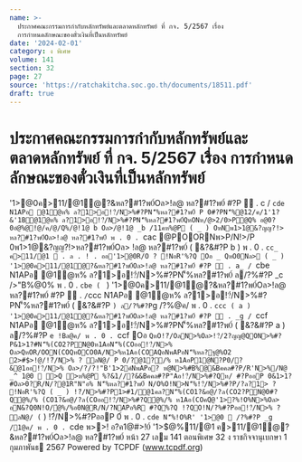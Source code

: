 ```yaml
---
name: >-
  ประกาศคณะกรรมการกำกับหลักทรัพย์และตลาดหลักทรัพย์ ที่ กจ. 5/2567 เรื่อง
  การกำหนดลักษณะของตั๋วเงินที่เป็นหลักทรัพย์
date: '2024-02-01'
category: ง พิเศษ
volume: 141
section: 32
page: 27
source: 'https://ratchakitcha.soc.go.th/documents/18511.pdf'
draft: true
---
```


# ประกาศคณะกรรมการกำกับหลักทรัพย์และตลาดหลักทรัพย์ ที่ กจ. 5/2567 เรื่อง การกำหนดลักษณะของตั๋วเงินที่เป็นหลักทรัพย์

'1>@0ค>11/@1ํ@?&หล?#1?พ0์Oล>!ล@ หล?#1?พ0์ #?P  . c / `cde N1APอ @1ํ@ห% ล?1>อ!?๋/N>%#?PN'็%หล?#1?พ0์ P 0#?PN'็%@12/ค/1'1?&'1B@1ํ@ห% ล?1>อ!?๋/N>%#?PN'็%หล?#1?พ0์QหONห/@>2/0>P@Q% อ@0?0อํ@%@!@/ค/@/Q%/@!1@ b Oล>/@!1@ _b /11คห%@P ( _ ) OหNพ1>1@&?ญญ?!> หล?#1?พ0์Oล>!ล@ หล?#1?พ0์ พ . 0 . `cac @POORNพ>P/N!>/P 0พ1>1@&?ญญ?!>หล?#1?พ0์Oล> !ล@ หล?#1?พ0์ ( &?&#?P b ) พ . 0 . `cc_ ค>11/@1  . ล . ! . ออ'1>@0R/O ? !NอR'%?Q Oอ _ QหO0Nล> ( _ ) '1>@0ค>11/@1ํ@?&หล?#1?พ0์Oล>!ล@ หล?#1?พ0์ #?P  . a_ / `cbe N1APอ @1ํ@ห% ล?1>อ!?๋/N>%#?PN'็%หล?#1?พ0์ ล/?%#?P _c />"B%@0% พ . 0 . `cbe ( ` ) '1>@0ค>11/@1ํ@?&หล?#1?พ0์Oล>!ล@ หล?#1?พ0์ #?P  . ` / `ccc N1APอ @1ํ@ห% ล?1>อ!?๋/N>%#?PN'็%หล?#1?พ0์ ( &?&#?P ` ) ล/?%#?P `g /?%@ค/ พ . 0 . `ccc ( a ) '1>@0ค>11/@1ํ@?&หล?#1?พ0์Oล>!ล@ หล?#1?พ0์ #?P  . _g / `ccf N1APอ @1ํ@ห% ล?1>อ!?๋/N>%#?PN'็%หล?#1?พ0์ ( &?&#?P a ) ล/?%#?P `e !Bล@ค/ พ . 0 . `ccf Oอ ` QหO!?๋/OลN>%Oล>!?๋/2?ญญ@QON>%#?P&1>1?#N'็%(CO2?PN@0ห1AอN'็%(COออ!?๋/N>% Oล>QหOR/OON(COQหOCO0A/N>%ห1Aอ(COAQอNพAPอN'็%หล?ฐ@%O2 2>#$>!@/!?๋/N>% ? ลN@/ P 0/?@1?/% ห1AอP1@N?P0/?&@1ออ!?๋/N>% Oล>/?/?!"B'1>2ค์NพAPอ? ห@N>%#B%@&Bคคล#?P/R'N>%/N@ _^ 1@0  >Q >ห%@P %?&1//?&&Bคคล#?P"Aอ!?๋/N>%#?Qห/ #?PออP 0&1>1?#Oล>0?R/N/?@1R"N"อ% N'็%หล?#1?พ0์ N/O%O!N>N'็%!?๋/N>%#?P/?ล?1> ? !NอR'%?Q ( _ ) !?๋/N>%#?P1>#1/@1คล?N'็%(CO1?&อ@/?ล(CO2?PN@0#?Qํ@%/% (CO1?&อ@/?ล(COออ!?๋/N>%#?Qํ@%/% ห1Aอ(COคQํ@'1>?%!O%N>%Oล> อN&?Q0N!O/ํ@%/%อ0N@R/N/?NAPอ%R #?Q%?Q !?QO!N/?%#?Pออ!?๋/N>% ? ลN@/ ( ` ) !?๋/N>%#?PออP 0$%@ค@1OหN'1>N#0R#0 Oอ a '1>@0%?QQหOQO&?ค?&!?QO!N/?%#?P _ B/.@พ?%$์ พ . 0 . `cde N'็%!O%R' '1>@0  /?%#?P _g /1@ค/ พ . 0 . `cde พ>>! อ?ค1@#>!0์ '1>$@%11/@1 ค>11/@1ํ@?&หล?#1?พ0์Oล>!ล@ หล?#1?พ0์ หน้า 27 เลม 141 ตอนพิเศษ 32 ง ราชกิจจานุเบกษา 1 กุมภาพันธ 2567 Powered by TCPDF (www.tcpdf.org)
